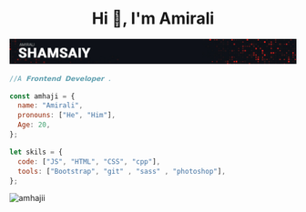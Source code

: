 





<h1 align="center">Hi 👋, I'm Amirali</h1>

![b](https://github.com/amhajii/amhajii/blob/main/img/006.jpg)
<!-- ![b](https://github.com/amhajii/amhajii/blob/main/img/008.jpg) -->
```javascript
//A 𝗙𝗿𝗼𝗻𝘁𝗲𝗻𝗱 𝗗𝗲𝘃𝗲𝗹𝗼𝗽𝗲𝗿 .

```
<!--
```javascript
const amhaji = {
  name: "Amirali",
  pronouns: ["He", "Him"],
  code: ["JS", "HTML", "CSS" , "git" , "cpp" ],
  tools: [
    "Bootstrap",
    "Git",
    And Lots More... 🐱‍💻
  ],
  funFact: "I Can Speak In 3 Programming Languages...5 😉😎",
};
```
-->

<!-- ![b](https://github.com/amhajii/amhajii/blob/main/img/118324.jpg) -->
<!-- ![b](https://github.com/amhajii/amhajii/blob/main/img/mainPic.jpg) -->
<!-- ![b](https://github.com/amhajii/amhajii/blob/main/img/003.jpg) -->
<!-- ![b](https://github.com/amhajii/amhajii/blob/main/img/004.jpg) -->
<!-- ![b](https://github.com/amhajii/amhajii/blob/main/img/005.jpg) -->

```javascript
const amhaji = {
  name: "Amirali",
  pronouns: ["He", "Him"],
  Age: 20,
};
```


```javascript  
let skils = {
  code: ["JS", "HTML", "CSS", "cpp"],
  tools: ["Bootstrap", "git" , "sass" , "photoshop"],
};
```

<p align="left"> <img src="https://komarev.com/ghpvc/?username=amhajii&label=Profile%20views&color=0e75b6&style=flat" alt="amhajii" /> </p>

<!-- <p align="left"> <a href="https://github.com/ryo-ma/github-profile-trophy"><img src="https://github-profile-trophy.vercel.app/?username=amhajii" alt="amhajii" /></a> </p>  -->






























<!-- 
<p align= "center"><img align="center" src="https://github-readme-stats.vercel.app/api/top-langs?username=amhajii&show_icons=true&locale=en&layout=compact" alt="amhajii" /></p> -->

<!-- 
<p>&nbsp;<img align="center" src="https://github-readme-stats.vercel.app/api?username=amhajii&show_icons=true&locale=en" alt="amhajii" /></p> -->
<!-- 
<p><img align="center" src="https://github-readme-streak-stats.herokuapp.com/?user=amhajii&" alt="amhajii" /></p> -->



###

<!-- <div align="left">
  <img src="https://github-readme-stats.vercel.app/api?username=amhajii&hide_title=false&hide_rank=false&show_icons=true&include_all_commits=true&count_private=true&disable_animations=false&theme=dracula&locale=en&hide_border=false" height="150" alt="stats graph"  />
  <img src="https://github-readme-stats.vercel.app/api/top-langs?username=amhajii&locale=en&hide_title=false&layout=compact&card_width=320&langs_count=5&theme=dracula&hide_border=false" height= "75px" alt="languages graph"  />
</div> -->

###

<br clear="both">





